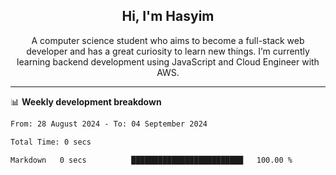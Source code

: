 <h2 align="center">Hi, I'm Hasyim</h2>

<p align="center">A computer science student who aims to become a full-stack web developer and has a great curiosity to learn new things. I’m currently learning backend development using JavaScript and Cloud Engineer with AWS.</p>

---

📊 **Weekly development breakdown**

<!--START_SECTION:waka-->

```txt
From: 28 August 2024 - To: 04 September 2024

Total Time: 0 secs

Markdown   0 secs          █████████████████████████   100.00 %
```

<!--END_SECTION:waka-->


<!-- - You can reach me on **hasyim11c@gmail.com** -->

